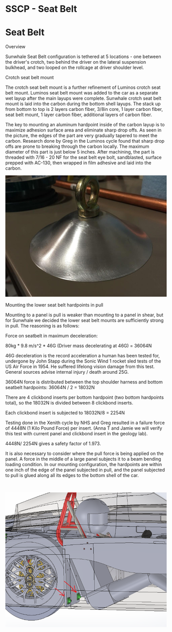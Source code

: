# SSCP - Seat Belt

# Seat Belt

Overview

Sunwhale Seat Belt configuration is tethered at 5 locations - one between the driver's crotch, two behind the driver on the lateral suspension bulkhead, and two looped on the rollcage at driver shoulder level. 

Crotch seat belt mount 

The crotch seat belt mount is a further refinement of Luminos crotch seat belt mount. Luminos seat belt mount was added to the car as a separate wet layup after the main layups were complete. Sunwhale crotch seat belt mount is laid into the carbon during the bottom shell layups. The stack up from bottom to top is 2 layers carbon fiber, 3/8in core, 1 layer carbon fiber, seat belt mount, 1 layer carbon fiber, additional layers of carbon fiber. 

The key to mounting an aluminum hardpoint inside of the carbon layup is to maximize adhesion surface area and eliminate sharp drop offs. As seen in the picture, the edges of the part are very gradually tapered to meet the carbon. Research done by Greg in the Luminos cycle found that sharp drop offs are prone to breaking through the carbon locally. The maximum diameter of this part is just below 5 inches. After machining, the part is threaded with 7/16 - 20 NF for the seat belt eye bolt, sandblasted, surface prepped with AC-130, then wrapped in film adhesive and laid into the carbon. 

![](../../../../../assets/image_46ba6c066d.jpg)

Mounting the lower seat belt hardpoints in pull

Mounting to a panel is pull is weaker than mounting to a panel in shear, but for Sunwhale we decided the lower seat belt mounts are sufficiently strong in pull. The reasoning is as follows:

Force on seatbelt in maximum deceleration:

80kg * 9.8 m/s^2 * 46G (Driver mass decelerating at 46G) = 36064N

46G deceleration is the record acceleration a human has been tested for, undergone by John Stapp during the Sonic Wind 1 rocket sled tests of the US Air Force in 1954. He suffered lifelong vision damage from this test. General sources advise internal injury / death around 25G. 

36064N force is distributed between the top shoulder harness and bottom seatbelt hardpoints: 36064N / 2 = 18032N

There are 4 clickbond inserts per bottom hardpoint (two bottom hardpoints total), so the 18032N is divided between 8 clickbond inserts. 

Each clickbond insert is subjected to 18032N/8 = 2254N

Testing done in the Xenith cycle by NHS and Greg resulted in a failure force of 4448N (1 Kilo Pound Force) per insert. (Anna T and Jamie we will verify this test with current panel and clickbond insert in the geology lab).

4448N/ 2254N gives a safety factor of 1.973. 

It is also necessary to consider where the pull force is being applied on the panel. A force in the middle of a large panel subjects it to a beam bending loading condition. In our mounting configuration, the hardpoints are within one inch of the edge of the panel subjected in pull, and the panel subjected to pull is glued along all its edges to the bottom shell of the car. 

 

![](../../../../../assets/image_8c9cfe79c6.png)

